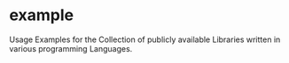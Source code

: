 # example
Usage Examples for the Collection of publicly available Libraries written in various programming Languages. 
